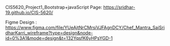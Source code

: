 CIS5620_Project1_Bootstrap+javaScript Page: https://sridhar-19.github.io/CIS-5620/

Figme Design : https://www.figma.com/file/YUeAjtNrCMrsiVJFAgnDCY/Chef_Mantra_SaiSridharKarri_wireframe?type=design&node-id=0%3A1&mode=design&t=132YqsfK6yHPsYGD-1 
